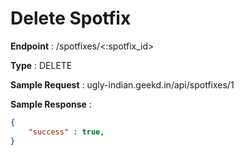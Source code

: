# Delete Spotfix
**Endpoint** : /spotfixes/<:spotfix_id>

**Type**	 : DELETE

**Sample Request** : ugly-indian.geekd.in/api/spotfixes/1

**Sample Response** :
```json
{
	"success" : true,
}
```
